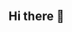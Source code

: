 ## Hi there 👋
<!--
🌱[(SpringBoot) 온라인 학습관리 시스템](https://github.com/gane2e/Learniverse_By_SpringBoot)<br />
🌱[(SpringBoot+FastAPI)  스프링부트(온라인 학습) + Ai 추천서비스 적용](https://github.com/gane2e/SpringBoot_with_FastAPI)<br />
🌱[(SpringFramework)  온라인 휴대폰 판매 사이트](https://github.com/gane2e/Umobile_By_Spring)<br /> -->
<!--
**gane2e/gane2e** is a ✨ _special_ ✨ repository because its `README.md` (this file) appears on your GitHub profile.

Here are some ideas to get you started:

- 🔭 I’m currently working on ...
- 🌱 I’m currently learning ...
- 👯 I’m looking to collaborate on ...
- 🤔 I’m looking for help with ...
- 💬 Ask me about ...
- 📫 How to reach me: ...
- 😄 Pronouns: ...
- ⚡ Fun fact: ...
-->
